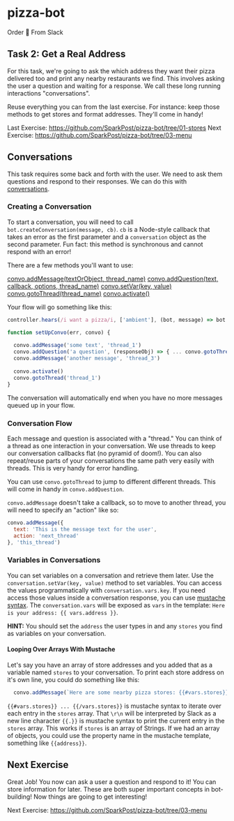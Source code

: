 # pizza-bot
Order :pizza: From Slack

## Task 2: Get a Real Address

For this task, we're going to ask the which address they want their pizza delivered too and print any nearby restaurants
we find. This involves asking the user a question and waiting for a response. We call these long running interactions "conversations".

Reuse everything you can from the last exercise. For instance: keep those methods to get stores and format addresses. They'll come in handy!


Last Exercise: https://github.com/SparkPost/pizza-bot/tree/01-stores
Next Exercise: https://github.com/SparkPost/pizza-bot/tree/03-menu

## Conversations

This task requires some back and forth with the user. We need to ask them questions and respond to their responses. 
We can do this with [conversations](https://github.com/howdyai/botkit#control-conversation-flow).

### Creating a Conversation

To start a conversation, you will need to call `bot.createConversation(message, cb)`. `cb` is a Node-style callback
that takes an error as the first parameter and a `conversation` object as the second parameter. Fun fact: this method is 
synchronous and cannot respond with an error!

There are a few methods you'll want to use:

[convo.addMessage(textOrObject, thread_name)](https://github.com/howdyai/botkit#convoaddmessage)
[convo.addQuestion(text, callback, options, thread_name)](https://github.com/howdyai/botkit#convoaddquestion)
[convo.setVar(key, value)](https://github.com/howdyai/botkit#convosetvar)
[convo.gotoThread(thread_name)](https://github.com/howdyai/botkit#convogotothread)
[convo.activate()](https://github.com/howdyai/botkit#conversationactivate)


Your flow will go something like this:

```js
controller.hears(/i want a pizza/i, ['ambient'], (bot, message) => bot.createConversation(message, setUpConvo))

function setUpConvo(err, convo) {
  
  convo.addMessage('some text', 'thread_1')
  convo.addQuestion('a question', (responseObj) => { ... convo.gotoThread('thread_3') }, {}, 'thread_2')
  convo.addMessage('another message', 'thread_3')
  
  convo.activate()
  convo.gotoThread('thread_1')
}

```

The conversation will automatically end when you have no more messages queued up in your flow.


### Conversation Flow

Each message and question is associated with a "thread." You can think of a thread as one interaction in your conversation.
We use threads to keep our conversation callbacks flat (no pyramid of doom!). You can also repeat/reuse parts of your conversations
the same path very easily with threads. This is very handy for error handling.

You can use `convo.gotoThread` to jump to different different threads. This will come in handy in `convo.addQuestion`.

`convo.addMessage` doesn't take a callback, so to move to another thread, you will need to specify an "action" like so:

```js
convo.addMessage({
  text: 'This is the message text for the user',
  action: 'next_thread'
}, 'this_thread')
```

### Variables in Conversations

You can set variables on a conversation and retrieve them later. Use the `conversation.setVar(key, value)` method to set variables.
You can access the values programmatically with `conversation.vars.key`. If you need access those values inside a 
conversation response, you can use [mustache syntax](https://github.com/janl/mustache.js/#templates). The `conversation.vars` 
will be exposed as `vars` in the template: `Here is your address: {{ vars.address }}`.

**HINT:** You should set the `address` the user types in and any `stores` you find as variables on your conversation.

#### Looping Over Arrays With Mustache

Let's say you have an array of store addresses and you added that as a variable named `stores` to your conversation. 
To print each store address on it's own line, you could do something like this:

```js
  convo.addMessage(`Here are some nearby pizza stores: {{#vars.stores}}\r\n{{.}} {{/vars.stores}}`, `list-stores`)
```

`{{#vars.stores}} ... {{/vars.stores}}` is mustache syntax to iterate over each entry in the `stores` array.
That `\r\n` will be interpreted by Slack as a new line character
`{{.}}` is mustache syntax to print the current entry in the `stores` array. This works if `stores` is an array of Strings.
If we had an array of objects, you could use the property name in the mustache template, something like `{{address}}`.


## Next Exercise

Great Job! You now can ask a user a question and respond to it! You can store information for later. 
These are both super important concepts in bot-building! Now things are going to get interesting!

Next Exercise: https://github.com/SparkPost/pizza-bot/tree/03-menu

